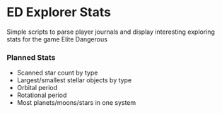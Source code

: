 # ED Explorer Stats

Simple scripts to parse player journals and display interesting exploring stats for the game Elite Dangerous

### Planned Stats
* Scanned star count by type
* Largest/smallest stellar objects by type
* Orbital period
* Rotational period
* Most planets/moons/stars in one system